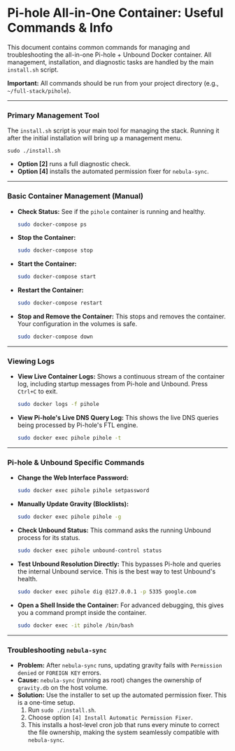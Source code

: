 # Pi-hole All-in-One Container: Useful Commands & Info

This document contains common commands for managing and troubleshooting the all-in-one Pi-hole + Unbound Docker container. All management, installation, and diagnostic tasks are handled by the main `install.sh` script.

**Important:** All commands should be run from your project directory (e.g., `~/full-stack/pihole`).

---

### Primary Management Tool

The `install.sh` script is your main tool for managing the stack. Running it after the initial installation will bring up a management menu.

    sudo ./install.sh

*   **Option [2]** runs a full diagnostic check.
*   **Option [4]** installs the automated permission fixer for `nebula-sync`.

---

### Basic Container Management (Manual)

*   **Check Status:**
    See if the `pihole` container is running and healthy.
    ```bash
    sudo docker-compose ps
    ```

*   **Stop the Container:**
    ```bash
    sudo docker-compose stop
    ```

*   **Start the Container:**
    ```bash
    sudo docker-compose start
    ```

*   **Restart the Container:**
    ```bash
    sudo docker-compose restart
    ```

*   **Stop and Remove the Container:**
    This stops and removes the container. Your configuration in the volumes is safe.
    ```bash
    sudo docker-compose down
    ```

---

### Viewing Logs

*   **View Live Container Logs:**
    Shows a continuous stream of the container log, including startup messages from Pi-hole and Unbound. Press `Ctrl+C` to exit.
    ```bash
    sudo docker logs -f pihole
    ```

*   **View Pi-hole's Live DNS Query Log:**
    This shows the live DNS queries being processed by Pi-hole's FTL engine.
    ```bash
    sudo docker exec pihole pihole -t
    ```

---

### Pi-hole & Unbound Specific Commands

*   **Change the Web Interface Password:**
    ```bash
    sudo docker exec pihole pihole setpassword
    ```

*   **Manually Update Gravity (Blocklists):**
    ```bash
    sudo docker exec pihole pihole -g
    ```

*   **Check Unbound Status:**
    This command asks the running Unbound process for its status.
    ```bash
    sudo docker exec pihole unbound-control status
    ```

*   **Test Unbound Resolution Directly:**
    This bypasses Pi-hole and queries the internal Unbound service. This is the best way to test Unbound's health.
    ```bash
    sudo docker exec pihole dig @127.0.0.1 -p 5335 google.com
    ```

*   **Open a Shell Inside the Container:**
    For advanced debugging, this gives you a command prompt inside the container.
    ```bash
    sudo docker exec -it pihole /bin/bash
    ```

---

### Troubleshooting `nebula-sync`

*   **Problem:** After `nebula-sync` runs, updating gravity fails with `Permission denied` or `FOREIGN KEY` errors.
*   **Cause:** `nebula-sync` (running as root) changes the ownership of `gravity.db` on the host volume.
*   **Solution:** Use the installer to set up the automated permission fixer. This is a one-time setup.
    1.  Run `sudo ./install.sh`.
    2.  Choose option `[4] Install Automatic Permission Fixer`.
    3.  This installs a host-level cron job that runs every minute to correct the file ownership, making the system seamlessly compatible with `nebula-sync`.
